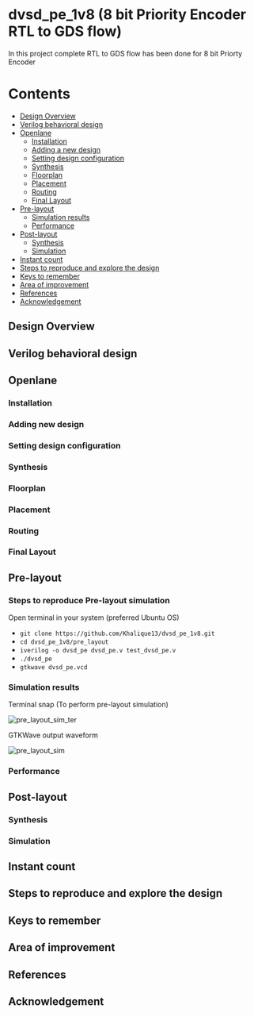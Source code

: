 # dvsd_pe_1v8 (8 bit Priority Encoder RTL to GDS flow) 
In this project complete RTL to GDS flow has been done for 8 bit Priorty Encoder

# Contents
- [Design Overview](#design-overview )
- [Verilog behavioral design](#verilog-behavioral-design)
- [Openlane](#openlane)
	- [Installation](#installation)
	- [Adding a new design](##adding-new-design)
	- [Setting design configuration](##setting-design-configuration)
	- [Synthesis](##synthesis)
	- [Floorplan](##floorplan)
	- [Placement](##placement)
	- [Routing](##routing)
	- [Final Layout](##final-layout)
- [Pre-layout](#pre-layout)
	- [Simulation results](##simulation-results)
	- [Performance](##performance)
- [Post-layout](#post-layout)
	- [Synthesis](##synthesis)
	- [Simulation](##simulation)
- [Instant count](#instant-count)
- [Steps to reproduce and explore the design](#steps-to-reproduce-and-explore-the-design)
- [Keys to remember](#keys-to-remember)
- [Area of improvement](#area-of-improvement)
- [References](#references)
- [Acknowledgement](#acknowledgement)


## Design Overview

## Verilog behavioral design

## Openlane 

### Installation

### Adding new design

### Setting design configuration

### Synthesis

### Floorplan

### Placement

### Routing

### Final Layout

## Pre-layout



### Steps to reproduce Pre-layout simulation

 Open terminal in your system (preferred Ubuntu OS)

- `git clone https://github.com/Khalique13/dvsd_pe_1v8.git`
- `cd dvsd_pe_1v8/pre_layout`
- `iverilog -o dvsd_pe dvsd_pe.v test_dvsd_pe.v`
- `./dvsd_pe`
- `gtkwave dvsd_pe.vcd`

### Simulation results

  Terminal snap (To perform pre-layout simulation)
  
  ![pre_layout_sim_ter](https://user-images.githubusercontent.com/80625515/130051278-4923d434-75f6-44ed-88dd-3a2864a3b84b.png)

  GTKWave output waveform
  
  ![pre_layout_sim](https://user-images.githubusercontent.com/80625515/130084221-8654af3a-aaf5-417f-b290-c65f87536778.png)

### Performance

## Post-layout

### Synthesis

### Simulation

## Instant count

## Steps to reproduce and explore the design

## Keys to remember

## Area of improvement

## References

## Acknowledgement


